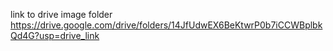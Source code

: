 link to drive image folder
https://drive.google.com/drive/folders/14JfUdwEX6BeKtwrP0b7iCCWBplbkQd4G?usp=drive_link
